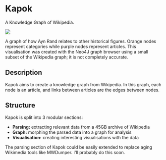 # Kapok

A Knowledge Graph of Wikipedia.

![](https://raw.github.com/aaasen/kapok/master/demo/ayn_rand.png)

A graph of how Ayn Rand relates to other historical figures.
Orange nodes represent categories while purple nodes represent articles.
This visualisation was created with the Neo4J graph browser using a small subset of the Wikipedia graph;
it is not completely accurate.

## Description

Kapok aims to create a knowledge graph from Wikipedia.
In this graph, each node is an article, and links between articles are the
edges between nodes.

## Structure

Kapok is split into 3 modular sections:

 - **Parsing:** extracting relevant data from a 45GB archive of Wikipedia
 - **Graph:** morphing the parsed data into a graph for analysis
 - **Visualisation:** creating interesting visualisations with the data

The parsing section of Kapok could be easily extended to replace aging
Wikimedia tools like MWDumper. I'll probably do this soon.
